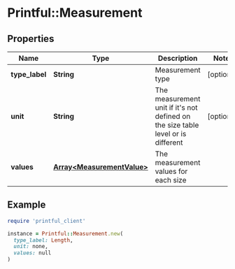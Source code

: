 # Printful::Measurement

## Properties

| Name | Type | Description | Notes |
| ---- | ---- | ----------- | ----- |
| **type_label** | **String** | Measurement type | [optional] |
| **unit** | **String** | The measurement unit if it&#39;s not defined on the size table level or is different | [optional] |
| **values** | [**Array&lt;MeasurementValue&gt;**](MeasurementValue.md) | The measurement values for each size |  |

## Example

```ruby
require 'printful_client'

instance = Printful::Measurement.new(
  type_label: Length,
  unit: none,
  values: null
)
```

